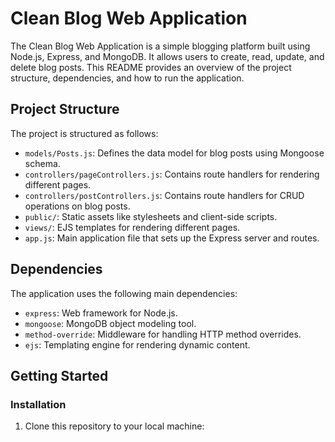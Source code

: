 # Clean Blog Web Application

The Clean Blog Web Application is a simple blogging platform built using Node.js, Express, and MongoDB. It allows users to create, read, update, and delete blog posts. This README provides an overview of the project structure, dependencies, and how to run the application.

## Project Structure

The project is structured as follows:

- `models/Posts.js`: Defines the data model for blog posts using Mongoose schema.
- `controllers/pageControllers.js`: Contains route handlers for rendering different pages.
- `controllers/postControllers.js`: Contains route handlers for CRUD operations on blog posts.
- `public/`: Static assets like stylesheets and client-side scripts.
- `views/`: EJS templates for rendering different pages.
- `app.js`: Main application file that sets up the Express server and routes.

## Dependencies

The application uses the following main dependencies:

- `express`: Web framework for Node.js.
- `mongoose`: MongoDB object modeling tool.
- `method-override`: Middleware for handling HTTP method overrides.
- `ejs`: Templating engine for rendering dynamic content.

## Getting Started

### Installation

1. Clone this repository to your local machine:

